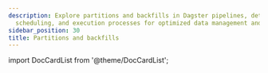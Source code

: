 ```yaml
---
description: Explore partitions and backfills in Dagster pipelines, detailing configuration,
  scheduling, and execution processes for optimized data management and processing.
sidebar_position: 30
title: Partitions and backfills
---
```

import DocCardList from '@theme/DocCardList';

<DocCardList />